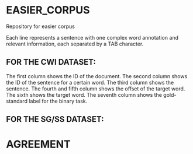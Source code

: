 # EASIER_CORPUS
Repository for easier corpus

Each line represents a sentence with one complex word annotation and relevant information, each separated by a TAB character.

## FOR THE CWI DATASET:
  The first column shows the ID of the document.
  The second column shows the ID of the sentence for a certain word.
  The third column shows the sentence.
  The fourth and fifth column shows the offset of the target word.
  The sixth shows the target word.
  The seventh column shows the gold-standard label for the binary task.
  
## FOR THE SG/SS DATASET:
  



# AGREEMENT
